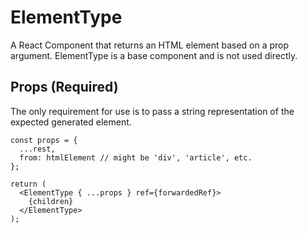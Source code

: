 # ElementType
A React Component that returns an HTML element based on a prop argument. ElementType is a base component and is not used directly.

## Props (Required)
The only requirement for use is to pass a string representation of the expected generated element.

```
const props = {
  ...rest,
  from: htmlElement // might be 'div', 'article', etc.
};

return (
  <ElementType { ...props } ref={forwardedRef}>
    {children}
  </ElementType>
);

```

